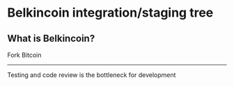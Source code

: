 Belkincoin integration/staging tree
=====================================




What is Belkincoin?
----------------

Fork Bitcoin 


-------

Testing and code review is the bottleneck for development

